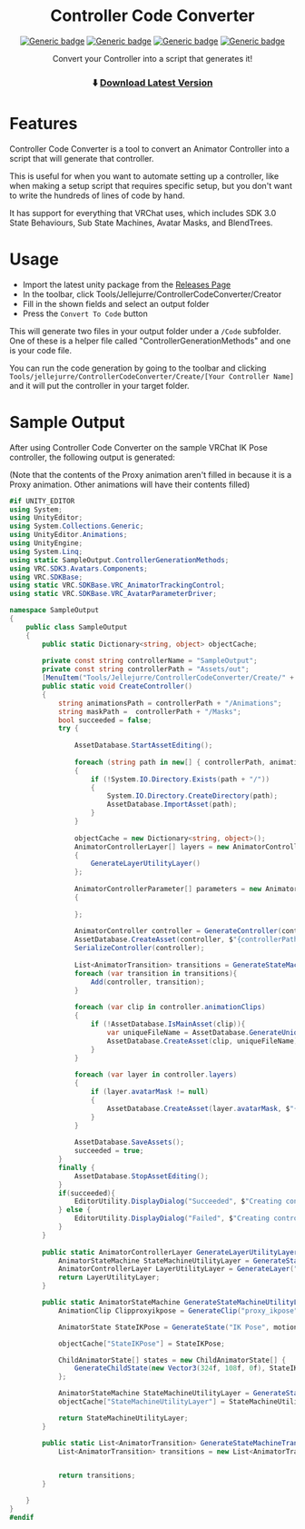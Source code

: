 ﻿<div align="center">

# Controller Code Converter

[![Generic badge](https://img.shields.io/github/downloads/jellejurre/Controller-Code-Converter/total?label=Downloads)](https://github.com/jellejurre/Controller-Code-Converter/releases/latest)
[![Generic badge](https://img.shields.io/badge/License-MIT-informational.svg)](https://github.com/VRLabs/Local-Mirror-Detection/blob/main/LICENSE)
[![Generic badge](https://img.shields.io/badge/Unity-2019.4.31f1-lightblue.svg)](https://unity3d.com/unity/whats-new/2019.4.31)
[![Generic badge](https://img.shields.io/badge/SDK-AvatarSDK3-lightblue.svg)](https://vrchat.com/home/download)

Convert your Controller into a script that generates it!

### ⬇️ [Download Latest Version](https://github.com/jellejurre/Controller-Code-Converter/releases/latest)

</div>

# Features
Controller Code Converter is a tool to convert an Animator Controller into a script that will generate that controller.

This is useful for when you want to automate setting up a controller, like when making a setup script that requires specific setup, but you don't want to write the hundreds of lines of code by hand.

It has support for everything that VRChat uses, which includes SDK 3.0 State Behaviours, Sub State Machines, Avatar Masks, and BlendTrees.

# Usage
- Import the latest unity package from the [Releases Page](https://github.com/jellejurre/Controller-Code-Converter/releases/latest)
- In the toolbar, click Tools/Jellejurre/ControllerCodeConverter/Creator
- Fill in the shown fields and select an output folder
- Press the `Convert To Code` button

This will generate two files in your output folder under a `/Code` subfolder. One of these is a helper file called "ControllerGenerationMethods" and one is your code file.

You can run the code generation by going to the toolbar and clicking `Tools/jellejurre/ControllerCodeConverter/Create/[Your Controller Name]` and it will put the controller in your target folder.

# Sample Output
After using Controller Code Converter on the sample VRChat IK Pose controller, the following output is generated:

(Note that the contents of the Proxy animation aren't filled in because it is a Proxy animation. Other animations will have their contents filled)
```csharp
#if UNITY_EDITOR
using System;
using UnityEditor;
using System.Collections.Generic;
using UnityEditor.Animations;
using UnityEngine;
using System.Linq;
using static SampleOutput.ControllerGenerationMethods;
using VRC.SDK3.Avatars.Components;
using VRC.SDKBase;
using static VRC.SDKBase.VRC_AnimatorTrackingControl;
using static VRC.SDKBase.VRC_AvatarParameterDriver;

namespace SampleOutput
{
	public class SampleOutput
	{
		public static Dictionary<string, object> objectCache;	
	
		private const string controllerName = "SampleOutput";
		private const string controllerPath = "Assets/out";
		[MenuItem("Tools/Jellejurre/ControllerCodeConverter/Create/" + controllerName)]
		public static void CreateController()
		{
			string animationsPath = controllerPath + "/Animations";
			string maskPath =  controllerPath + "/Masks";
			bool succeeded = false;
			try {
				
				AssetDatabase.StartAssetEditing();
				
				foreach (string path in new[] { controllerPath, animationsPath, maskPath })
				{
					if (!System.IO.Directory.Exists(path + "/"))
					{
						System.IO.Directory.CreateDirectory(path);
						AssetDatabase.ImportAsset(path);
					}
				}
			
				objectCache = new Dictionary<string, object>();
				AnimatorControllerLayer[] layers = new AnimatorControllerLayer[]
				{
					GenerateLayerUtilityLayer()
				};
	
				AnimatorControllerParameter[] parameters = new AnimatorControllerParameter[]
				{
	
				};
	
				AnimatorController controller = GenerateController(controllerName, layers, parameters);
				AssetDatabase.CreateAsset(controller, $"{controllerPath}/{controllerName}.controller");
				SerializeController(controller);
				
				List<AnimatorTransition> transitions = GenerateStateMachineTransitions();
				foreach (var transition in transitions){
					Add(controller, transition);
				}
							
				foreach (var clip in controller.animationClips)
				{
					if (!AssetDatabase.IsMainAsset(clip)){
						var uniqueFileName = AssetDatabase.GenerateUniqueAssetPath($"{controllerPath}/Animations/{clip.name}.anim");
						AssetDatabase.CreateAsset(clip, uniqueFileName);
					}
				}
				
				foreach (var layer in controller.layers)
				{
					if (layer.avatarMask != null)
					{
						AssetDatabase.CreateAsset(layer.avatarMask, $"{controllerPath}/Masks/{layer.avatarMask.name}.mask");
					}
				}
				
				AssetDatabase.SaveAssets();
				succeeded = true;
			}
			finally {
				AssetDatabase.StopAssetEditing();
			}
			if(succeeded){
				EditorUtility.DisplayDialog("Succeeded", $"Creating controller succeeded. you can find it at {controllerPath}/{controllerName}.controller", "Ok");
			} else {
				EditorUtility.DisplayDialog("Failed", $"Creating controller failed. please notify @jellejurre on discord about this", "Ok");
			}
		}
		
		public static AnimatorControllerLayer GenerateLayerUtilityLayer(){
			AnimatorStateMachine StateMachineUtilityLayer = GenerateStateMachineUtilityLayer();
			AnimatorControllerLayer LayerUtilityLayer = GenerateLayer("Utility Layer", StateMachineUtilityLayer, defaultWeight: 0f);
			return LayerUtilityLayer;
		}

		public static AnimatorStateMachine GenerateStateMachineUtilityLayer(){
			AnimationClip Clipproxyikpose = GenerateClip("proxy_ikpose");

			AnimatorState StateIKPose = GenerateState("IK Pose", motion: Clipproxyikpose);

			objectCache["StateIKPose"] = StateIKPose;

			ChildAnimatorState[] states = new ChildAnimatorState[] {
				GenerateChildState(new Vector3(324f, 108f, 0f), StateIKPose)
			};

			AnimatorStateMachine StateMachineUtilityLayer = GenerateStateMachine("Utility Layer", new Vector3(336f, 0f, 0f), new Vector3(50f, 120f, 0f), new Vector3(588f, 108f, 0f), states: states, defaultState: StateIKPose);
			objectCache["StateMachineUtilityLayer"] = StateMachineUtilityLayer;

			return StateMachineUtilityLayer;
		}

		public static List<AnimatorTransition> GenerateStateMachineTransitions(){
			List<AnimatorTransition> transitions = new List<AnimatorTransition>();


			return transitions;
		}

	}
}
#endif
```